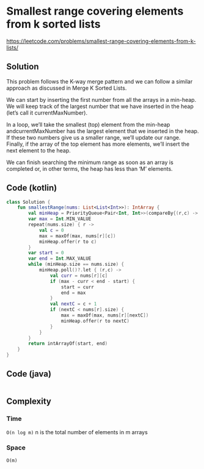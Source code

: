 # Smallest range covering elements from k sorted lists
https://leetcode.com/problems/smallest-range-covering-elements-from-k-lists/
## Solution
This problem follows the K-way merge pattern and we can follow a similar approach as discussed in Merge K Sorted Lists.

We can start by inserting the first number from all the arrays in a min-heap. We will keep track of the largest number that we have inserted in the heap (let’s call it currentMaxNumber).

In a loop, we’ll take the smallest (top) element from the min-heap andcurrentMaxNumber has the largest element that we inserted in the heap. If these two numbers give us a smaller range, we’ll update our range. Finally, if the array of the top element has more elements, we’ll insert the next element to the heap.

We can finish searching the minimum range as soon as an array is completed or, in other terms, the heap has less than ‘M’ elements.
## Code (kotlin)
```kotlin
class Solution {
    fun smallestRange(nums: List<List<Int>>): IntArray {
        val minHeap = PriorityQueue<Pair<Int, Int>>(compareBy{(r,c) -> nums[r][c]})
        var max = Int.MIN_VALUE
        repeat(nums.size) { r ->
            val c = 0
            max = maxOf(max, nums[r][c])
            minHeap.offer(r to c)
        }
        var start = 0
        var end = Int.MAX_VALUE
        while (minHeap.size == nums.size) {
            minHeap.poll()?.let { (r,c) ->
                val curr = nums[r][c]
                if (max - curr < end - start) {
                    start = curr
                    end = max
                }
                val nextC = c + 1
                if (nextC < nums[r].size) {
                    max = maxOf(max, nums[r][nextC])
                    minHeap.offer(r to nextC)
                }
            }
        }
        return intArrayOf(start, end)
    }
}
```
## Code (java)
```java
```
## Complexity
### Time
`O(n log m)` n is the total number of elements in m arrays
### Space
`O(m)`
